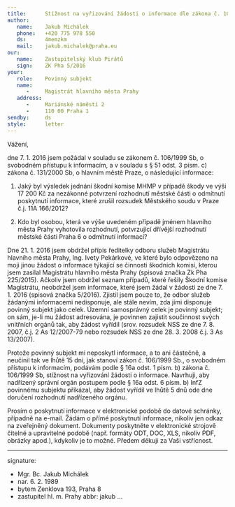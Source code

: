 ```yaml
---
title:      Stížnost na vyřizování žádosti o informace dle zákona č. 106/1999 Sb.
author:
   name:    Jakub Michálek
   phone:   +420 775 978 550
   ds:      4memzkm
   mail:    jakub.michalek@praha.eu
our:
   name:    Zastupitelský klub Pirátů
   sign:    ZK Pha 5/2016
your:
   role:    Povinný subjekt
   name:    
      -     Magistrát hlavního města Prahy
   address:
      -     Mariánské náměstí 2
      -     110 00 Praha 1
sendby:     ds
style:      letter
---
```


Vážení,

dne 7. 1. 2016 jsem požádal v souladu se zákonem č. 106/1999 Sb, o svobodném přístupu k informacím, a v souladu s § 51 odst. 3 písm. c) zákona č. 131/2000 Sb, o hlavním městě Praze, o následující informace:

1. Jaký byl výsledek jednání škodní komise MHMP v případě škody ve výši 17 200 Kč za nezákonné potvrzení rozhodnutí městské části o odmítnutí poskytnutí informace, které zrušil rozsudek Městského soudu v Praze č.j. 11A 166/2012?

2. Kdo byl osobou, která ve výše uvedeném případě jménem hlavního města Prahy vyhotovila rozhodnutí, potvrzující dřívější rozhodnutí městské části Praha 6 o odmítnutí informací?

Dne 21. 1. 2016 jsem obdržel přípis ředitelky odboru služeb Magistrátu hlavního města Prahy, Ing. Ivety Pekárkové, ve které bylo odpovězeno na moji jinou žádost o informace týkající se činnosti škodních komisí, kterou jsem zasílal Magistrátu hlavního města Prahy (spisová značka Zk Pha 225/2015). Ačkoliv jsem obdržel seznam případů, které řešily Škodní komise Magistrátu, neobdržel jsem informace, které jsem žádal v žádosti ze dne 7. 1. 2016 (spisová značka 5/2016). Zjistil jsem pouze to, že odbor služeb žádanými informacemi nedisponuje, ale stále nevím, zda jimi disponuje povinný subjekt jako celek. Územní samosprávný celek je povinný subjekt; on sám, je-li mu žádost adresována, je povinnen zajistit součinnost svých vnitřních orgánů tak, aby žádost vyřídil (srov. rozsudek NSS ze dne 7. 8. 2007, č.j. 2 As 12/2007-79 nebo rozsudek NSS ze dne 28. 3. 2008 č.j. 3 As 13/2007).

Protože povinný subjekt mi neposkytl informace, a to ani částečně, a neučinil tak ve lhůtě 15 dní, jak stanoví zákon č. 106/1999 Sb., o svobodném přístupu k informacím, podávám podle § 16a odst. 1 písm. b) zákona č. 106/1999 Sb, stížnost na vyřizování žádosti o informace. Navrhuji, aby nadřízený správní orgán postupem podle § 16a odst. 6 písm. b) InfZ povinnému subjektu přikázal, aby žádost vyřídil ve lhůtě 5 dnů ode dne doručení rozhodnutí nadřízeného orgánu.

Prosím o poskytnutí informace v elektronické podobě do datové schránky, případně na e-mail. Žádám o přímé poskytnutí informace, nikoliv jen odkaz na zveřejněný dokument. Dokumenty poskytněte v elektronické strojově čitelné a upravitelné podobě (např. formáty ODT, DOC, XLS, nikoliv PDF, obrázky apod.), kdykoliv je to možné. Předem děkuji za Vaši vstřícnost.

---
signature:
  - Mgr. Bc. Jakub Michálek
  - nar. 6. 2. 1989
  - bytem Zenklova 193, Praha 8
  - zastupitel hl. m. Prahy
abbr:       jakub
...
